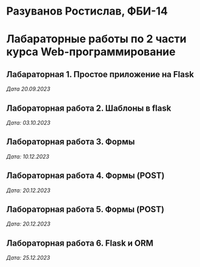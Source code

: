 # Разуванов Ростислав, ФБИ-14

# Лабараторные работы по 2 части курса Web-программирование

## Лабараторная 1. Простое приложение на Flask

*Дата 20.09.2023*

## Лабораторная работа 2. Шаблоны в flask

*Дата: 03.10.2023*

## Лабораторная работа 3. Формы 

*Дата: 10.12.2023*

## Лабораторная работа 4. Формы (POST)

*Дата: 20.12.2023*

## Лабораторная работа 5. Формы (POST)

*Дата: 20.12.2023*

## Лабораторная работа 6. Flask и ORM
*Дата: 25.12.2023*

